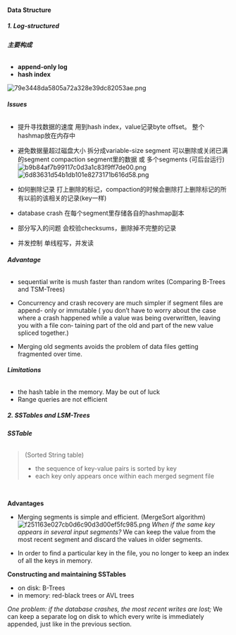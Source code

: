 #### Data Structure
##### *1. Log-structured* 
###### **主要构成**

* **append-only log**
* **hash index**

![79e3448da5805a72a328e39dc82053ae.png](evernotecid://D7132B30-5FF2-4477-A261-F127579C311C/appyinxiangcom/24850787/ENResource/p5)

###### **Issues**

* 提升寻找数据的速度
用到hash index，value记录byte offset。 
整个hashmap放在内存中
&nbsp;

* 避免数据量超过磁盘大小
拆分成variable-size segment
可以删除或关闭已满的segment
compaction segment里的数据 或 多个segments (可后台运行)
![b9b84af7b99117c0d3a1c83f9ff7de00.png](evernotecid://D7132B30-5FF2-4477-A261-F127579C311C/appyinxiangcom/24850787/ENResource/p2)
![6d83631d54b1db101e8273171b616d58.png](evernotecid://D7132B30-5FF2-4477-A261-F127579C311C/appyinxiangcom/24850787/ENResource/p4)
&nbsp;

* 如何删除记录
打上删除的标记，compaction的时候会删除打上删除标记的所有以前的该相关的记录(key一样)
&nbsp;

* database crash
在每个segment里存储各自的hashmap副本
&nbsp;

* 部分写入的问题
会校验checksums，删除掉不完整的记录
&nbsp;

* 并发控制
单线程写，并发读
            
###### **Advantage**

* sequential write is mush faster than random writes
(Comparing B-Trees and TSM-Trees)
&nbsp;

* Concurrency and crash recovery are much simpler if segment files are append- only or immutable
( you don’t have to worry about the case where a crash happened while a value was being overwritten, leaving you with a file con‐ taining part of the old and part of the new value spliced together.)
&nbsp;

* Merging old segments avoids the problem of data files getting fragmented over time.

###### **Limitations**
* the hash table in the memory. May be out of luck
&nbsp;
* Range queries are not efficient
&nbsp;

##### *2. SSTables and LSM-Trees*

###### ***SSTable*** 
>(Sorted String table)
>* the sequence of key-value pairs is sorted by key
>* each key only appears once within each merged segment file

&nbsp;

**Advantages**
* Merging segments is simple and efficient.
(MergeSort algorithm)
![f251163e027cb0d6c90d3d00ef5fc985.png](evernotecid://D7132B30-5FF2-4477-A261-F127579C311C/appyinxiangcom/24850787/ENResource/p6)
*When if the same key appears in several input segments?*
We can keep the value from the most recent segment and discard the values in older segments.
&nbsp;

* In order to find a particular key in the file, you no longer to keep an index of all the keys in memory.
&nbsp;

**Constructing and maintaining SSTables**
* on disk: B-Trees
* in memory: red-black trees or AVL trees

*One problem: if the database crashes, the most recent writes are lost;*
We can keep a separate log on disk to which every write is immediately appended, just like in the previous section.
